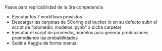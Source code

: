 Pasos para replicabilidad de la 3ra competencia

- Ejecutar los 7 workflows provistos
- Descargar las carpetas de SCoring del bucket (o en su defecto subir el script de "promedio_modelos.ipynb" a dicha carpeta)
- Ejecutar el script de promedio_modelos para generar predicciones promediando las probabilidades
- Subir a Kaggle de forma manual
